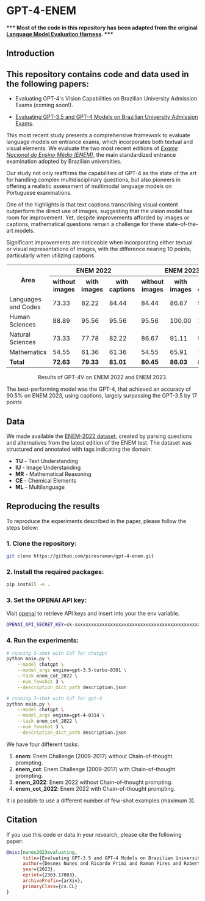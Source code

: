 # GPT-4-ENEM

**\*\*\* Most of the code in this repository has been adapted from the original 
[Language Model Evaluation Harness](https://github.com/EleutherAI/lm-evaluation-harness). \*\*\***

## Introduction

This repository contains code and data used in the following papers:
- 
- Evaluating GPT-4's Vision Capabilities on Brazilian University Admission Exams (coming soon!). 
<!-- (https://arxiv.org/abs/2303.17003). -->
- [Evaluating GPT-3.5 and GPT-4 Models on Brazilian University Admission Exams](https://arxiv.org/abs/2303.17003).

This most recent study presents a comprehensive framework to evaluate language models on entrance exams, which incorporates both textual and visual elements. We evaluate the two most recent editions of *[Exame Nacional do Ensino Médio (ENEM)](https://www.gov.br/inep/pt-br/areas-de-atuacao/avaliacao-e-exames-educacionais/enem)*, the main standardized entrance examination adopted by Brazilian universities.

Our study not only reaffirms the capabilities of GPT-4 as the state of the art for handling complex multidisciplinary questions, but also pioneers in offering a realistic assessment of multimodal language models on Portuguese examinations.

One of the highlights is that text captions transcribing visual content outperform the direct use of images, suggesting that the vision model has room for improvement. Yet, despite improvements afforded by images or captions, mathematical questions remain a challenge for these state-of-the-art models.

Significant improvements are noticeable when incorporating either textual or visual representations of images, with the difference nearing 10 points, particularly when utilizing captions.

<table>
  <tr>
    <th rowspan="2">Area</th>
    <th colspan="3" style="text-align: center;">ENEM 2022</th>
    <th colspan="3" style="text-align: center;">ENEM 2023</th>
  </tr>
  <tr>
    <th>without images</th>
    <th>with images</th>
    <th>with captions</th>
    <th>without images</th>
    <th>with images</th>
    <th>with captions</th>
  </tr>
  <tr>
    <td>Languages and Codes</td>
    <td>73.33</td>
    <td>82.22</td>
    <td>84.44</td>
    <td>84.44</td>
    <td>86.67</td>
    <td>91.11</td>
  </tr>
  <tr>
    <td>Human Sciences</td>
    <td>88.89</td>
    <td>95.56</td>
    <td>95.56</td>
    <td>95.56</td>
    <td>100.00</td>
    <td>100.00</td>
  </tr>
  <tr>
    <td>Natural Sciences</td>
    <td>73.33</td>
    <td>77.78</td>
    <td>82.22</td>
    <td>86.67</td>
    <td>91.11</td>
    <td>93.33</td>
  </tr>
  <tr>
    <td>Mathematics</td>
    <td>54.55</td>
    <td>61.36</td>
    <td>61.36</td>
    <td>54.55</td>
    <td>65.91</td>
    <td>75.00</td>
  </tr>
  <tr>
    <td style="font-weight: bold;">Total</td>
    <td style="font-weight: bold;">72.63</td>
    <td style="font-weight: bold;">79.33</td>
    <td style="font-weight: bold;">81.01</td>
    <td style="font-weight: bold;">80.45</td>
    <td style="font-weight: bold;">86.03</td>
    <td style="font-weight: bold;">89.94</td>
  </tr>
</table>

<p style="text-align: center;">Results of GPT-4V on ENEM 2022 and ENEM 2023.</p>

The best-performing model was the GPT-4, that achieved an accuracy of 90.5% on ENEM 2023, using captions, largely surpassing the GPT-3.5 by 17 points


<!-- The study explores the capabilities of Language Models (LMs) in solving high-stakes multiple-choice tests, using the *[Exame Nacional do Ensino Médio (ENEM)](https://www.gov.br/inep/pt-br/areas-de-atuacao/avaliacao-e-exames-educacionais/enem)* as a case study. The ENEM is a multidisciplinary entrance examination widely adopted by Brazilian universities, which poses challenging tasks for LMs since its questions may span multiple fields of knowledge, requiring understanding of information from diverse domains.

The paper analyzes responses generated by GPT-3.5 and GPT-4 models for questions presented in the 2009-2017 exams, as well as for questions of the 2022 exam, which were made public after the training of the models completed. Furthermore, different prompt strategies were tested, including the use of Chain-of-Thought (CoT) prompts to generate explanations to answers.

On the 2022 edition, the best-performing model, GPT-4 with CoT, achieved an accuracy of 87%, largely surpassing GPT-3.5 by 11 points. -->

<!-- | Area                 | code-davinci-002   |          |          | gpt-3.5-turbo   |          |          | gpt-4          |          |          |
|----------------------|--------------------|--------------------|--------------------|-----------------|----------|----------|----------------|----------|----------|
|                      | zero-shot          | three-shot | three-shot with CoT | zero-shot | three-shot | three-shot with CoT | zero-shot | three-shot | three-shot with CoT |
| Languages and Codes  |        78.79       |   87.88   |   72.73   |      75.76      |   81.82   |   69.70   |      84.85     |   87.88   |   87.88   |
| Human Sciences       |        89.19       |   94.59   |   91.89   |      91.89      |   89.19   |   94.59   |      94.59     |   94.59   |   94.59   |
| Natural Sciences     |        69.23       |   61.54   |   53.85   |      73.08      |   84.62   |   65.38   |      84.62     |   76.92   |   88.46   |
| Mathematics          |        18.18       |   27.27   |   50.00   |      18.18      |   36.36   |   54.55   |      40.91     |   50.00   |   72.73   |
| **Total**            |      **68.64**     | **72.88** | **70.34** |    **69.49**    | **76.27** | **73.73** |    **79.66**   | **80.51** | **87.29** |

<p style="text-align: center;">Results on ENEM 2022. Questions that require image comprehension were removed.</p>
 
 We make available all explanations, targets and predictions generated for all experiments with the ENEM 2022 dataset in the [reports](reports/) folder. -->

## Data

<!-- We made available three datasets:

### ENEM 2022 (deprecated)  
- Support to Multimodal Models: :x:
- Texts: [[Link]](data/enem/2022.json)
- Images: :x:

The dataset is annotated with tags indicating the domain:
- **TU** - Text Understanding
- **IU** - Image Understanding
- **MR** - Mathematical Reasoning
- **CE** - Chemical Elements
- **ML** - Multilanguage

### ENEM 2022 [[Text]](data/enem/2022.json) [[Images]](data/enem/figures/2022)

- Support to Multimodal Models: :heavy_check_mark:
- Texts: [[Link]](data/enem/2022.json)
- Images: [[Link]](data/enem/figures/2022)

The dataset is annotated with tags indicating the domain:
- **TU** - Text Understanding
- ** -->

We made available the [ENEM-2022 dataset](data/enem/2022.json), created by parsing questions and alternatives from the latest edition of the ENEM test. The dataset was structured and annotated with tags indicating the domain:

- **TU** - Text Understanding
- **IU** - Image Understanding
- **MR** - Mathematical Reasoning
- **CE** - Chemical Elements
- **ML** - Multilanguage

## Reproducing the results
To reproduce the experiments described in the paper, please follow the steps below:

### 1. Clone the repository:
```bash
git clone https://github.com/piresramon/gpt-4-enem.git
```

### 2. Install the required packages:
```bash
pip install -e .
```
### 3. Set the OPENAI API key:
Visit [openai](https://help.openai.com/en/articles/4936850-where-do-i-find-my-secret-api-key) to retrieve API keys and insert into your the env variable.
```bash
OPENAI_API_SECRET_KEY=sk-xxxxxxxxxxxxxxxxxxxxxxxxxxxxxxxxxxxxxxxxxxxxxxxx
```
### 4. Run the experiments:
```bash
# running 3-shot with CoT for chatgpt
python main.py \
    --model chatgpt \
    --model_args engine=gpt-3.5-turbo-0301 \
    --task enem_cot_2022 \
    --num_fewshot 3 \
    --description_dict_path description.json

# running 3-shot with CoT for gpt-4
python main.py \
    --model chatgpt \
    --model_args engine=gpt-4-0314 \
    --task enem_cot_2022 \
    --num_fewshot 3 \
    --description_dict_path description.json
```
<!-- python main.py --model chatgpt --model_args engine=gpt-4-1106-preview --tasks enem_cot_2023 --description_dict_path description.json --num_fewshot 3 --conversation_template chatgpt -->

We have four different tasks:
1. **enem**: Enem Challenge (2009-2017) without Chain-of-thought prompting.
2. **enem_cot**: Enem Challenge (2009-2017) with Chain-of-thought prompting.
3. **enem_2022**: Enem 2022 without Chain-of-thought prompting.
4. **enem_cot_2022**: Enem 2022 with Chain-of-thought prompting.

It is possible to use a different number of few-shot examples (maximum 3).

## Citation
If you use this code or data in your research, please cite the following paper:

```bibtex
@misc{nunes2023evaluating,
      title={Evaluating GPT-3.5 and GPT-4 Models on Brazilian University Admission Exams}, 
      author={Desnes Nunes and Ricardo Primi and Ramon Pires and Roberto Lotufo and Rodrigo Nogueira},
      year={2023},
      eprint={2303.17003},
      archivePrefix={arXiv},
      primaryClass={cs.CL}
}
```

<!-- ## Contact
If you have any questions or comments, please feel free to contact us at pires.ramon@gmail.com. -->